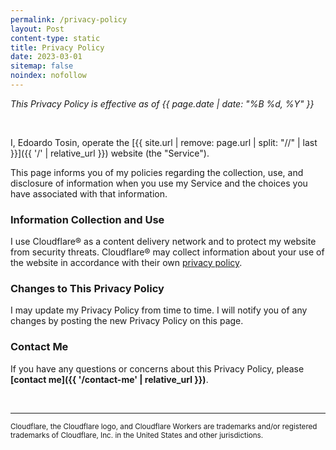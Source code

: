 ```yaml
---
permalink: /privacy-policy
layout: Post
content-type: static
title: Privacy Policy
date: 2023-03-01
sitemap: false
noindex: nofollow
---
```


*This Privacy Policy is effective as of {{ page.date | date: "%B %d, %Y" }}*

<br>

I, Edoardo Tosin, operate the [{{ site.url | remove: page.url | split: "//" | last }}]({{ '/' | relative_url }}) website (the "Service").

This page informs you of my policies regarding the collection, use, and disclosure of information when you use my Service and the choices you have associated with that information.

### Information Collection and Use

I use Cloudflare® as a content delivery network and to protect my website from security threats. Cloudflare® may collect information about your use of the website in accordance with their own [privacy policy](https://www.cloudflare.com/privacypolicy/).

### Changes to This Privacy Policy

I may update my Privacy Policy from time to time. I will notify you of any changes by posting the new Privacy Policy on this page.

### Contact Me

If you have any questions or concerns about this Privacy Policy, please **[contact me]({{ '/contact-me' | relative_url }})**.

<br>

---

<sub>
Cloudflare, the Cloudflare logo, and Cloudflare Workers are trademarks and/or registered trademarks of Cloudflare, Inc. in the United States and other jurisdictions.
</sub>